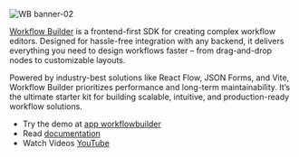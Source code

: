 ![WB banner-02](https://github.com/user-attachments/assets/1e5dc6e5-f8c0-451f-9e0f-6f4fc546e6cb)

[Workflow Builder](https://www.workflowbuilder.io/) is a frontend-first SDK for creating complex workflow editors. Designed for hassle-free integration with any backend, it delivers everything you need to design workflows faster – from drag-and-drop nodes to customizable layouts. 


Powered by industry-best solutions like React Flow, JSON Forms, and Vite, Workflow Builder prioritizes performance and long-term maintainability. It’s the ultimate starter kit for building scalable, intuitive, and production-ready workflow solutions.

* Try the demo at [app workflowbuilder](https://app.workflowbuilder.io/)
* Read [documentation](https://synergy-codes.gitbook.io/workflow-builder)
* Watch Videos [YouTube](https://www.youtube.com/@WorkflowBuilder)



